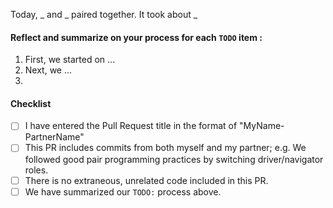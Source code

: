 Today, _ and _ paired together. It took about _

#### Reflect and summarize on your process for each `TODO` item :  
  1. First, we started on ...
  2. Next, we ...
  3. 

#### Checklist
- [ ] I have entered the Pull Request title in the format of "MyName-PartnerName"
- [ ] This PR includes commits from both myself and my partner; e.g. We followed good pair programming practices by switching driver/navigator roles.
- [ ] There is no extraneous, unrelated code included in this PR.
- [ ] We have summarized our `TODO:` process above.
